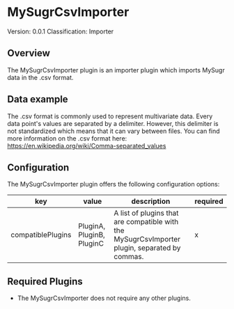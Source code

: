 # MySugrCsvImporter
Version: 0.0.1
Classification: Importer

Overview
-----
The MySugrCsvImporter plugin is an importer plugin which imports MySugr data in the .csv format.

Data example
-----
The .csv format is commonly used to represent multivariate data. Every data point's values are separated by a delimiter. However, this delimiter is not standardized which means that it can vary between files. You can find more information on the .csv format here: https://en.wikipedia.org/wiki/Comma-separated_values

Configuration
-----
The MySugrCsvImporter plugin offers the following configuration options:

| key  | value | description | required |
| ------------- | ------------- |  ------------- | ------------- |
| compatiblePlugins | PluginA, PluginB, PluginC | A list of plugins that are compatible with the MySugrCsvImporter plugin, separated by commas. | x

Required Plugins
-----
 - The MySugrCsvImporter does not require any other plugins.